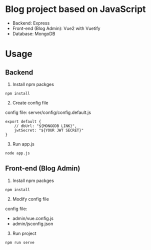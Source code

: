# Blog project based on JavaScript

- Backend: Express
- Front-end (Blog Admin): Vue2 with Vuetify
- Database: MongoDB

# Usage

## Backend

1. Install npm packges

`npm install`

2. Create config file

config file: server/config/config.default.js

```
export default {
    // dbUrl: "${MONGODB LINK}",
    jwtSecret: "${YOUR JWT SECRET}"
}
```

3. Run app.js

`node app.js`

## Front-end (Blog Admin)

1. Install npm packges

`npm install`

2. Modify config file

config file: 
- admin/vue.config.js
- admin/jsconfig.json

3. Run project

`npm run serve`